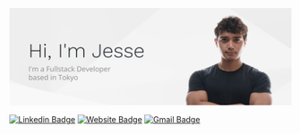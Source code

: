 ![Header image](https://github.com/alvara/alvara/blob/master/github-banner.png)

[![Linkedin Badge](https://img.shields.io/badge/-LinkedIn-blue?style=flat-square&logo=Linkedin&logoColor=white&link=https://www.linkedin.com/in/jesse-alvarado/)](https://www.linkedin.com/in/jesse-alvarado/)
[![Website Badge](https://img.shields.io/badge/-View_Portfolio-e34f26?style=flat-square&logo=HTML5&logoColor=white&link=https://jessealvarado.com/)](https://jessealvarado.com/)
[![Gmail Badge](https://img.shields.io/badge/-Send_Email-d14836?style=flat-square&logo=email&logoColor=white&link=mailto:contact@jessealvarado.com)](mailto:contact@jessealvarado.com)
